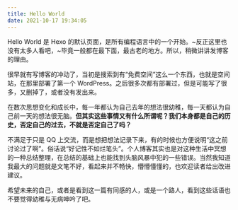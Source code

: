 ```yaml
---
title: Hello World
date: 2021-10-17 19:34:05
---
```


Hello World 是 Hexo 的默认页面，是所有编程语言中的一个开始。~反正这里也没有太多人看吧，~毕竟一般都在最下面，最古老的地方。所以，稍微讲讲发博客的理由。

很早就有写博客的冲动了，当初是搜索到有“免费空间”这么一个东西，也就是空间站，在那里部署了第一个 WordPress。之后很多次都有部署过，但是可能写了很多，又删掉了，或者没有发出来。

在数次思想变化和成长中，每一年都认为自己去年的想法很幼稚，每一天都认为自己前一天的想法很无脑。**但其实这些事情又有什么所谓呢？我们本身都是自己的历史，否定自己的过去，不就是否定自己了吗？**

不满足于只是 QQ 上交流，而是想把想法记录下来，有的时候也方便说明“这之前讨论过了啊”。俗话说“好记性不如烂笔头”。个人博客其实也是对这种生活中冥想的一种总结整理，在总结的基础上也能找到头脑风暴中犯的一些错误。当然我知道我最大的问题就是文笔不好，看起来并不畅快，懵懵懂懂的，也欢迎读者给出改进建议。

希望未来的自己，或者是看到这一篇有同感的人，或是一个路人，看到这些话语也不要觉得幼稚与无病呻吟了吧。
